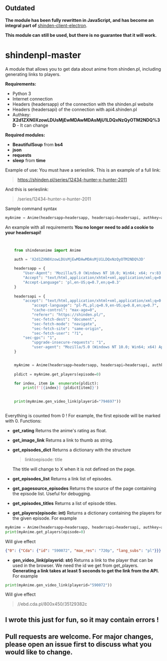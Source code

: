 ## Outdated
**The module has been fully rewritten in JavaScript, and has become an integral part of**
[shinden-client-electron](https://github.com/Tsugumik/shinden-client-electron/tree/main/src/api). 

**This module can still be used, but there is no guarantee that it will work.**

# shindenpl-master
A module that allows you to get data about anime from shinden.pl, including generating links to players.

**Requirements:**
 - Python 3
 - Internet connection
 - Headers (headersapp) of the connection with the shinden.pl website
 - Headers (headersapi) of the connection with api4.shinden.pl
 - Authkey: **X2d1ZXN0XzowLDUsMjEwMDAwMDAsMjU1LDQxNzQyOTM2NDQ%3D** - It can change

**Required modules:**
 - **BeautifulSoup** from **bs4**
 - **json**
 - **requests**
 - **sleep** from **time**

Example of use:
You must have a serieslink.
This is an example of a full link: 

> https://shinden.pl/series/12434-hunter-x-hunter-2011

And this is serieslink: 

> /series/12434-hunter-x-hunter-2011

Sample command syntax

```python
myAnime = Anime(headersapp=headersapp, headersapi=headersapi, authkey=auth, seriesurl='/series/12434-hunter-x-hunter-2011')
```
An example with all requirements
**You no longer need to add a cookie to your headersapi!**
```python


    from shindenanime import Anime
    
	auth = 'X2d1ZXN0XzowLDUsMjEwMDAwMDAsMjU1LDQxNzQyOTM2NDQ%3D'

	headersapp = {
		"User-Agent": 'Mozilla/5.0 (Windows NT 10.0; Win64; x64; rv:83.0) Gecko/20100101 Firefox/83.0',
		"Accept": "text/html,application/xhtml+xml,application/xml;q=0.9,image/avif,image/webp,image/apng,*/*;q=0.8,application/signed-exchange;v=b3;q=0.9",
		"Accept-Language": 'pl,en-US;q=0.7,en;q=0.3'
	}
	
	headersapi = {
		"accept": "text/html,application/xhtml+xml,application/xml;q=0.9,image/avif,image/webp,image/apng,*/*;q=0.8,application/signed-exchange;v=b3;q=0.9",
        	"accept-language": "pl-PL,pl;q=0.9,en-US;q=0.8,en;q=0.7",
        	"cache-control": "max-age=0",
        	"referer": "https://shinden.pl/",
        	"sec-fetch-dest": "document",
        	"sec-fetch-mode": "navigate",
        	"sec-fetch-site": "same-origin",
        	"sec-fetch-user": "?1",
		"sec-gpc": "1",
        	"upgrade-insecure-requests": "1",
        	"user-agent": "Mozilla/5.0 (Windows NT 10.0; Win64; x64) AppleWebKit/537.36 (KHTML, like Gecko) Chrome/97.0.4692.71 Safari/537.36"
	}


	myAnime = Anime(headersapp=headersapp, headersapi=headersapi, authkey=auth, seriesurl='/series/12434-hunter-x-hunter-2011')
	
	pldict = myAnime.get_players(episode=0)

	for index, item in  enumerate(pldict):
		print(f'[{index}] {pldict[item]}')

	 
	print(myAnime.gen_video_link(playerid="794697"))
	
```
Everything is counted from 0 ! For example, the first episode will be marked with 0.
Functions:

 - **get_rating**
 Returns the anime's rating as float.
 - **get_image_link**
 Returns a link to thumb as string.
 - **get_episodes_dict**
 Returns a dictionary with the structure 
	> linktoepisode: title


	The title will change to X when it is not defined on the page.
- **get_episodes_list**
Returns a link list of episodes.
- **get_pagesource_episodes**
Returns the source of the page containing the episode list. Useful for debugging.
- **get_episodes_titles**
Returns a list of episode titles.
- **get_players(episode: int)**
Returns a dictionary containing the players for the given episode.
For example
```python
myAnime = Anime(headersapp=headersapp, headersapi=headersapi, authkey=auth, seriesurl='/series/16217-0')
print(myAnime.get_players(episode=0)
```
Will give effect
```json
{"0": {"Cda": {"id": "590072", "max_res": "720p", "lang_subs": "pl"}}}
```	    
  

- **gen_video_link(playerid: str)**
Returns a link to the player that can be used in the browser.
We need the id we get from get_players.
**Generating a link takes at least 5 seconds to get the link from the API.**
For example
```python
print(myAnime.gen_video_link(playerid="590072"))
```
Will give effect

> //ebd.cda.pl/800x450/35129382c

## I wrote this just for fun, so it may contain errors !

## Pull requests are welcome. For major changes, please open an issue first to discuss what you would like to change.
